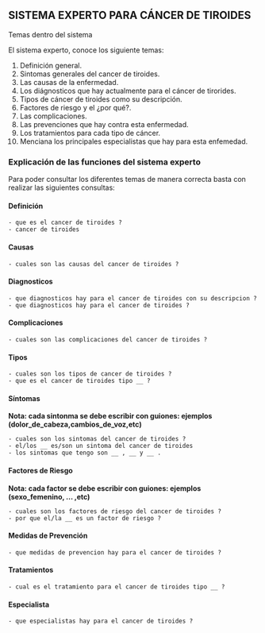 ## SISTEMA EXPERTO PARA CÁNCER DE TIROIDES


Temas dentro del sistema
   
El sistema experto, conoce los siguiente temas:

1. Definición general.
2. Sintomas generales del cancer de tiroides.
3. Las causas de la enfermedad.
4. Los diágnosticos que hay actualmente para el cáncer de tirorides.
5. Tipos de cáncer de tiroides como su descripción.
6. Factores de riesgo y el ¿por qué?.
7. Las complicaciones.
8. Las prevenciones que hay contra esta enfermedad.
9. Los tratamientos para cada tipo de cáncer.
10. Menciana los principales especialistas que hay para esta enfemedad.


### Explicación  de las funciones del sistema experto

Para poder consultar los diferentes temas de manera correcta basta con realizar las siguientes consultas:


#### Definición

    - que es el cancer de tiroides ?
    - cancer de tiroides

#### Causas

    - cuales son las causas del cancer de tiroides ?

#### Diagnosticos

    - que diagnosticos hay para el cancer de tiroides con su descripcion ?
    - que diagnosticos hay para el cancer de tiroides ? 

#### Complicaciones

    - cuales son las complicaciones del cancer de tiroides ? 

#### Tipos

    - cuales son los tipos de cancer de tiroides ?
    - que es el cancer de tiroides tipo __ ?

#### Síntomas

**Nota: cada sintonma se debe escribir con guiones: ejemplos (dolor_de_cabeza,cambios_de_voz,etc)**

    - cuales son los sintomas del cancer de tiroides ?
    - el/los __ es/son un sintoma del cancer de tiroides
    - los sintomas que tengo son __ , __ y __ .


#### Factores de Riesgo

**Nota: cada factor se debe escribir con guiones: ejemplos (sexo_femenino, ... ,etc)**

    
    - cuales son los factores de riesgo del cancer de tiroides ?
    - por que el/la __ es un factor de riesgo ?

#### Medidas de Prevención

    - que medidas de prevencion hay para el cancer de tiroides ?

#### Tratamientos

    - cual es el tratamiento para el cancer de tiroides tipo __ ?
    
#### Especialista

    - que especialistas hay para el cancer de tiroides ?





